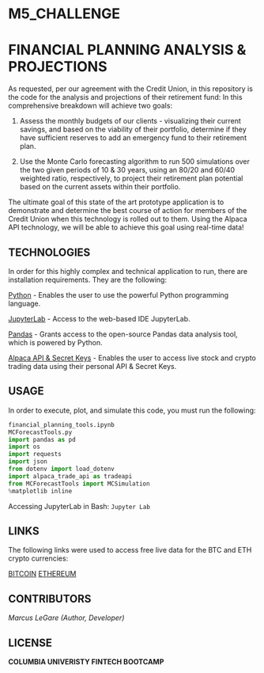 # M5_CHALLENGE

# FINANCIAL PLANNING ANALYSIS & PROJECTIONS

As requested, per our agreement with the Credit Union, in this repository is the code for the analysis and projections of their retirement fund: In this comprehensive breakdown will achieve two goals:

1. Assess the monthly budgets of our clients - visualizing their current savings, and based on the viability of their portfolio, determine if they have sufficient reserves to add an emergency fund to their retirement plan.

2. Use the Monte Carlo forecasting algorithm to run 500 simulations over the two given periods of 10 & 30 years, using an 80/20 and 60/40 weighted ratio, respectively, to project their retirement plan potential based on the current assets within their portfolio. 

The ultimate goal of this state of the art prototype application is to demonstrate and determine the best course of action for members of the Credit Union when this technology is rolled out to them. Using the Alpaca API technology, we will be able to achieve this goal using real-time data!


## TECHNOLOGIES

In order for this highly complex and technical application to run, there are installation requirements. They are the following:

[Python](https://www.python.org/downloads/) - Enables the user to use the powerful Python programming language.

[JupyterLab](https://jupyter.org/) - Access to the web-based IDE JupyterLab.  

[Pandas](https://pandas.pydata.org/) - Grants access to the open-source Pandas data analysis tool, which is powered by Python.

[Alpaca API & Secret Keys](https://alpaca.markets/) - Enables the user to access live stock and crypto trading data using their personal API & Secret Keys.


## USAGE

In order to execute, plot, and simulate this code, you must run the following:

```python
financial_planning_tools.ipynb
MCForecastTools.py
import pandas as pd
import os
import requests
import json
from dotenv import load_dotenv
import alpaca_trade_api as tradeapi
from MCForecastTools import MCSimulation
%matplotlib inline
```
Accessing JupyterLab in Bash: `Jupyter Lab`



## LINKS
The following links were used to access free live data for the BTC and ETH crypto currencies:

[BITCOIN]("https://api.alternative.me/v2/ticker/Bitcoin/?convert=USD")
[ETHEREUM]("https://api.alternative.me/v2/ticker/Ethereum/?convert=USD")


## CONTRIBUTORS

*Marcus LeGare (Author, Developer)*


## LICENSE

**COLUMBIA UNIVERISTY FINTECH BOOTCAMP**